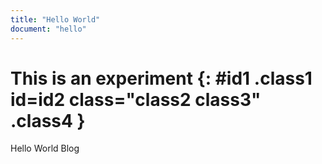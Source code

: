 ```yaml
---
title: "Hello World"
document: "hello"
---
```


# This is an experiment {: #id1 .class1 id=id2 class="class2 class3" .class4 }

Hello World Blog
